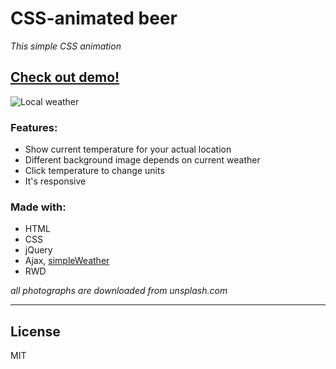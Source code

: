 # CSS-animated beer
_This simple CSS animation_

## [Check out demo!](https://mmazurkiewicz.github.io/CSS-animated-beer/)
![Local weather](images/demo1.png "Loacl weather")
### Features:

* Show current temperature for your actual location
* Different background image depends on current weather
* Click temperature to change units
* It's responsive

### Made with:
* HTML
* CSS
* jQuery
* Ajax, [simpleWeather](http://simpleweatherjs.com/#home)
* RWD

_all photographs are downloaded from unsplash.com_
___

License
----

MIT
